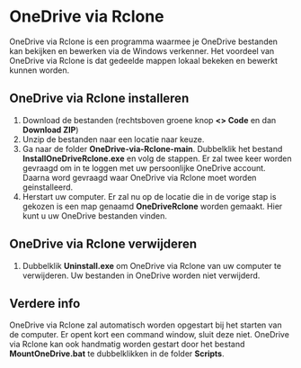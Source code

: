 # OneDrive via Rclone
OneDrive via Rclone is een programma waarmee je OneDrive bestanden kan bekijken en bewerken via de Windows verkenner. Het voordeel van OneDrive via Rclone is dat gedeelde mappen lokaal bekeken en bewerkt kunnen worden.

## OneDrive via Rclone installeren
1. Download de bestanden (rechtsboven groene knop **<> Code** en dan **Download ZIP**)
2. Unzip de bestanden naar een locatie naar keuze.
3. Ga naar de folder **OneDrive-via-Rclone-main**. Dubbelklik het bestand **InstallOneDriveRclone.exe** en volg de stappen. Er zal twee keer worden gevraagd om in te loggen met uw persoonlijke OneDrive account. Daarna word gevraagd waar OneDrive via Rclone moet worden geinstalleerd.
4. Herstart uw computer. Er zal nu op de locatie die in de vorige stap is gekozen is een map genaamd **OneDriveRclone** worden gemaakt. Hier kunt u uw OneDrive bestanden vinden.

## OneDrive via Rclone verwijderen
1. Dubbelklik **Uninstall.exe** om OneDrive via Rclone van uw computer te verwijderen. Uw bestanden in OneDrive worden niet verwijderd.

## Verdere info
OneDrive via Rclone zal automatisch worden opgestart bij het starten van de computer. Er opent kort een command window, sluit deze niet. OneDrive via Rclone kan ook handmatig worden gestart door het bestand **MountOneDrive.bat** te dubbelklikken in de folder **Scripts**.
